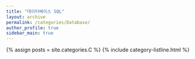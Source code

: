 ```yaml
---
title: "데이터베이스 SQL"
layout: archive
permalink: /categories/Database/
author_profile: true
sidebar_main: true
---
```

{% assign posts = site.categories.C %}
{% include category-listline.html %}